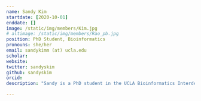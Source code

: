 ```yaml
---
name: Sandy Kim
startdate: [2020-10-01]
enddate: []
image: /static/img/members/Kim.jpg
# altimage: /static/img/members/Rao_pb.jpg
position: PhD Student, Bioinformatics
pronouns: she/her
email: sandykimm (at) ucla.edu
scholar:
website: 
twitter: sandyskim
github: sandyskim
orcid: 
description: "Sandy is a PhD student in the UCLA Bioinformatics Interdepartmental Program. She completed her undergraduate and received a dual Bachelor's and Master's at UCLA in Computational and Systems Biology with a minor in Digital Humanities in 2021. Soon after, she began her PhD in the fall of 2021. Sandy is interested in developing methods to analyze and interpret functional genomic experiments and clinical data. Outside of work, Sandy can be found cuddling with her dog Biscuit, going to concerts, doing the NYT Crossword, playing video games, eating good food in LA, and getting distracted by other lab members."

---
```

